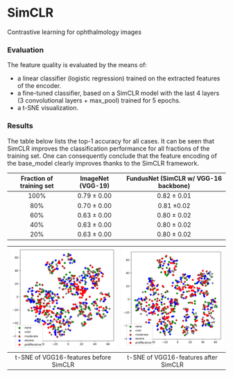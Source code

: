 # SimCLR
Contrastive learning for ophthalmology images

### Evaluation

The feature quality is evaluated by the means of:

- a linear classifier (logistic regression) trained on the extracted features of the encoder.
- a fine-tuned classifier, based on a SimCLR model with the last 4 layers (3 convolutional layers + max_pool) trained for 5 epochs.
- a t-SNE visualization.

<!-- These evaluations are performed for 3 fractions of the training data: 100%, 20%, and 5%.
 -->
### Results

The table below lists the top-1 accuracy for all cases. It can be seen that SimCLR improves the classification performance for all fractions of the training set. One can consequently conclude that the feature encoding of the base_model clearly improves thanks to the SimCLR framework.

<p align="center">

| Fraction of training set  |    ImageNet (VGG-19)           |   FundusNet (SimCLR w/ VGG-16 backbone)    |
| :----------------------:  | :---------:                    | :---------: |
|           100%            | 0.79 ± 0.00                    | 0.82 ± 0.01 |
|           80%             | 0.70 ± 0.00                    | 0.81 ±0.02  |
|            60%             | 0.63 ± 0.00                    | 0.80 ± 0.02 |
|            40%             | 0.63 ± 0.00                    | 0.80 ± 0.02 |
|            20%             | 0.63 ± 0.00                    | 0.80 ± 0.02 |

| <img src=/img/t-SNE_VGG16.png alt="alt text" width="250"/> | <img src=/img/t-SNE_SimCLR.png alt="alt text" width="250"/> |
| :--------------------------------------------------------: | :---------------------------------------------------------: |
|     t-SNE of VGG16-features before SimCLR       |      t-SNE of VGG16-features after SimCLR        |
